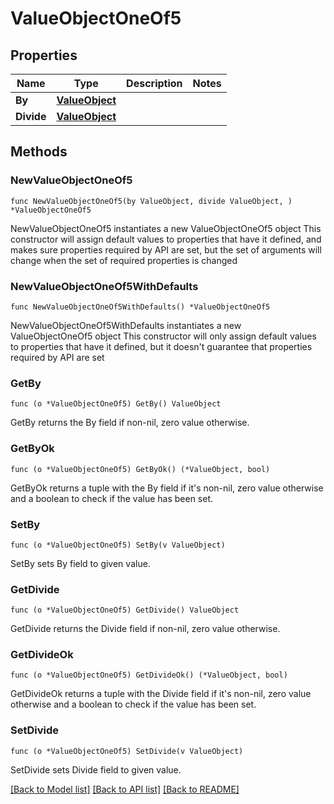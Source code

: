# ValueObjectOneOf5

## Properties

Name | Type | Description | Notes
------------ | ------------- | ------------- | -------------
**By** | [**ValueObject**](ValueObject.md) |  | 
**Divide** | [**ValueObject**](ValueObject.md) |  | 

## Methods

### NewValueObjectOneOf5

`func NewValueObjectOneOf5(by ValueObject, divide ValueObject, ) *ValueObjectOneOf5`

NewValueObjectOneOf5 instantiates a new ValueObjectOneOf5 object
This constructor will assign default values to properties that have it defined,
and makes sure properties required by API are set, but the set of arguments
will change when the set of required properties is changed

### NewValueObjectOneOf5WithDefaults

`func NewValueObjectOneOf5WithDefaults() *ValueObjectOneOf5`

NewValueObjectOneOf5WithDefaults instantiates a new ValueObjectOneOf5 object
This constructor will only assign default values to properties that have it defined,
but it doesn't guarantee that properties required by API are set

### GetBy

`func (o *ValueObjectOneOf5) GetBy() ValueObject`

GetBy returns the By field if non-nil, zero value otherwise.

### GetByOk

`func (o *ValueObjectOneOf5) GetByOk() (*ValueObject, bool)`

GetByOk returns a tuple with the By field if it's non-nil, zero value otherwise
and a boolean to check if the value has been set.

### SetBy

`func (o *ValueObjectOneOf5) SetBy(v ValueObject)`

SetBy sets By field to given value.


### GetDivide

`func (o *ValueObjectOneOf5) GetDivide() ValueObject`

GetDivide returns the Divide field if non-nil, zero value otherwise.

### GetDivideOk

`func (o *ValueObjectOneOf5) GetDivideOk() (*ValueObject, bool)`

GetDivideOk returns a tuple with the Divide field if it's non-nil, zero value otherwise
and a boolean to check if the value has been set.

### SetDivide

`func (o *ValueObjectOneOf5) SetDivide(v ValueObject)`

SetDivide sets Divide field to given value.



[[Back to Model list]](../README.md#documentation-for-models) [[Back to API list]](../README.md#documentation-for-api-endpoints) [[Back to README]](../README.md)


